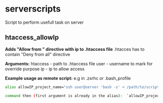 # serverscripts
Script to perform usefull task on server

## htaccess_allowIp
**Adds "Allow from " directive with ip to .htaccess file**
.htacces has to contain "Deny from all" directive

**Arguments:**
htaccess 	- path to .htaccess file
user 		- username to mark for override purpose
ip			- ip to allow access

**Example usage as remote script:**
e.g in .zsrhc or .bash_profile

```bash
alias allowIP_project_name="ssh user@server 'bash -s' < /path/to/script/allowIP.sh /var/www/share/default/htdocs/.htaccess"
```

```bash
command then (first argument is already in the alias):	`allowIP_project_name user ip`
```
